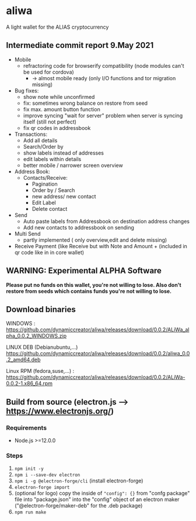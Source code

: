 # aliwa
A light wallet for the ALIAS cryptocurrency

## Intermediate commit report 9.May 2021
* Mobile
	* refractoring code for browserify compatibility (node modules can't be used for cordova)
		* -> almost mobile ready (only I/O functions and tor migration missing) 
* Bug fixes:
	* show note while unconfirmed
	* fix: sometimes wrong balance on restore from seed 
	* fix max. amount button function
	* improve syncing "wait for server" problem when server is syncing itself (still not perfect)
	* fix qr codes in addressbook
* Transactions:
	* Add all details 
	* Search/Order by
	* show labels instead of addresses
	* edit labels within details
	* better mobile / narrower screen overview 
* Address Book:
	* Contacts/Receive:
		* Pagination
		* Order by / Search
		* new address/ new contact
		* Edit Label
		* Delete contact
* Send
	* Auto paste labels from Addressbook on destination address changes
	* Add new contacts to addressbook on sending
* Multi Send
	* partly implemented ( only overview,edit and delete missing)
* Receive Payment (like Receive but with Note and Amount + (included in qr code like in in core wallet)


## WARNING: Experimental ALPHA Software
**Please put no funds on this wallet, you're not willing to lose.
Also don't restore from seeds which contains funds you're not willing to lose.**

## Download binaries
WINDOWS : https://github.com/dynamiccreator/aliwa/releases/download/0.0.2/ALiWa_alpha_0.0.2_WINDOWS.zip

LINUX DEB (Debianubuntu,...) https://github.com/dynamiccreator/aliwa/releases/download/0.0.2/aliwa_0.0.2_amd64.deb

Linux RPM (fedora,suse,...) : https://github.com/dynamiccreator/aliwa/releases/download/0.0.2/ALiWa-0.0.2-1.x86_64.rpm

## Build from source (electron.js --> https://www.electronjs.org/)

### Requirements

* Node.js >=12.0.0

### Steps

1. `npm init -y`
2. `npm i --save-dev electron`
3. `npm i -g @electron-forge/cli` (install electron-forge)
4. `electron-forge import`
5. (optional for logo) copy the inside of `"config": {}` from  "confg package" file into "package.json" into 
   the "config" object of an electron maker ("@electron-forge/maker-deb" for the .deb package)
6. `npm run make`

